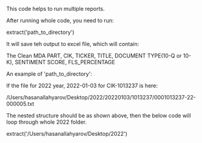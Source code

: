 This code helps to run multiple reports.

After running whole code, you need to run:

extract('path_to_directory')

It will save teh output to excel file, which will contain:

The Clean MDA PART, CIK, TICKER, TITLE, DOCUMENT TYPE(10-Q or 10-K), SENTIMENT SCORE, FLS_PERCENTAGE


An example of 'path_to_directory':

If the file for 2022 year, 2022-01-03 for CIK-1013237 is here:

/Users/hasanallahyarov/Desktop/2022/20220103/1013237/0001013237-22-000005.txt

The nested structure should be as shown above, then the below code will loop through whole 2022 folder.

extract('/Users/hasanallahyarov/Desktop/2022')
